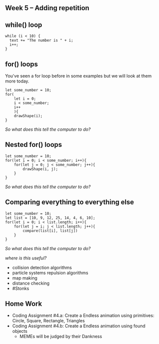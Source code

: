 ## Week 5 – Adding repetition
## while() loop
```
while (i < 10) {
  text += "The number is " + i;
  i++;
}
```
## for() loops
You've seen a for loop before in some examples but we will look at them more today.

```
let some_number = 10;
for(
    let i = 0; 
    i < some_number; 
    i++
    ){
    drawShape(i);
}
```

_So what does this tell the computer to do?_

## Nested for() loops
```
let some_number = 10;
for(let i = 0; i < some_number; i++){
    for(let j = 0; j < some_number; j++){
        drawShape(i, j);
    }
}
```
_So what does this tell the computer to do?_

## Comparing everything to everything else
```
let some_number = 10;
let list = [10, 9, 12, 25, 14, 4, 6, 10];
for(let i = 0; i < list.length; i++){
    for(let j = i; j < list.length; j++){
        compare(list[i], list[j])
    }
}
```
_So what does this tell the computer to do?_

_where is this useful?_ 
 * collision detection algorithms
 * particle systems repulsion algorithms 
 * map making
 * distance checking
 * #Stonks

## Home Work
  * Coding Assignment #4.a: Create a Endless animation using primitives: Circle, Square, Rectangle, Triangles
  * Coding Assignment #4.b: Create a Endless animation using found objects   
      * MEMEs will be judged by their Dankness
